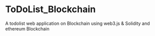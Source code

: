 # ToDoList_Blockchain
A todolist web application on Blockchain using web3.js &amp; Solidity and ethereum Blockchain 

